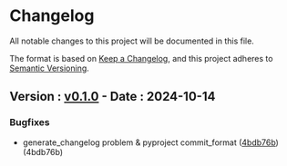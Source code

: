 # Changelog

All notable changes to this project will be documented in this file.

The format is based on [Keep a Changelog](https://keepachangelog.com/en/1.0.0/), and this project adheres to [Semantic Versioning](https://semver.org/spec/v2.0.0.html).

<!-- towncrier release notes start -->

## Version : [v0.1.0](https://github.com/SaitamTheBest/RAGAdmin/tree/v0.1.0) - Date : 2024-10-14

### Bugfixes

- generate_changelog problem & pyproject commit_format ([4bdb76b](https://github.com/SaitamTheBest/RAGAdmin/commit/4bdb76b)) (4bdb76b)
